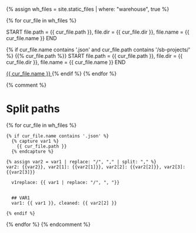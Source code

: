 {% assign wh_files = site.static_files | where: "warehouse", true %}


{% for cur_file in wh_files %}

  START file.path = {{ cur_file.path }}, file.dir = {{ cur_file.dir }}, file.name = {{ cur_file.name }} END

  {% if cur_file.name contains '.json' and cur_file.path contains '/sb-projects/' %}
  {{% cur_file.path %}}
  START file.path = {{ cur_file.path }}, file.dir = {{ cur_file.dir }}, file.name = {{ cur_file.name }} END

  <a href="{{ site.baseurl }}{{ cur_file.path }}"> {{ cur_file.name }} </a>
  {% endif %}
{% endfor %}


{% comment %}
  # Split paths
  {% for cur_file in wh_files %}

    {% if cur_file.name contains '.json' %}
      {% capture var1 %}
        {{ cur_file.path }}
      {% endcapture %}
      
    {% assign var2 = var1 | replace: "/", "," | split: "," %}
    var2: {{var2}}, var2[1]: {{var2[1]}}, var2[2]: {{var2[2]}}, var2[3]: {{var2[3]}}
      
      v1replace: {{ var1 | replace: "/", ", "}}
      
      
      ## VAR1
      var1: {{ var1 }}, cleaned: {{ var2[2] }}
      
    {% endif %}
  {% endfor %}
{% endcomment %}